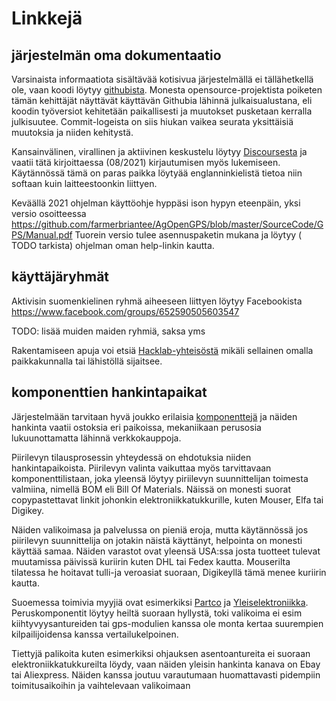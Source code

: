 # Linkkejä

## järjestelmän oma dokumentaatio

Varsinaista informaatiota sisältävää kotisivua järjestelmällä ei tällähetkellä ole, vaan koodi löytyy [githubista](https://github.com/farmerbriantee/AgOpenGPS). Monesta opensource-projektista poiketen tämän kehittäjät näyttävät käyttävän Githubia lähinnä julkaisualustana, eli koodin työversiot kehitetään paikallisesti ja muutokset pusketaan kerralla julkisuutee. Commit-logeista on siis hiukan vaikea seurata yksittäisiä muutoksia ja niiden kehitystä.

Kansainvälinen, virallinen ja aktiivinen keskustelu löytyy [Discoursesta](https://agopengps.discourse.group) ja vaatii tätä kirjoittaessa (08/2021) kirjautumisen myös lukemiseen. Käytännössä tämä on paras paikka löytyää englanninkielistä tietoa niin softaan kuin laitteestoonkin liittyen.

Keväällä 2021 ohjelman käyttöohje hyppäsi ison hypyn eteenpäin, yksi versio osoitteessa https://github.com/farmerbriantee/AgOpenGPS/blob/master/SourceCode/GPS/Manual.pdf
Tuorein versio tulee asennuspaketin mukana ja löytyy ( TODO tarkista) ohjelman oman help-linkin kautta.


## käyttäjäryhmät

Aktivisin suomenkielinen ryhmä aiheeseen liittyen löytyy Facebookista https://www.facebook.com/groups/652590505603547

TODO: lisää muiden maiden ryhmiä, saksa yms

Rakentamiseen apuja voi etsiä [Hacklab-yhteisöstä](https://hacklab.fi/) mikäli sellainen omalla paikkakunnalla tai lähistöllä sijaitsee.

## komponenttien hankintapaikat

Järjestelmään tarvitaan hyvä joukko erilaisia [komponenttejä](osat.md) ja näiden hankinta vaatii ostoksia eri paikoissa, mekaniikaan perusosia lukuunottamatta lähinnä verkkokauppoja.

Piirilevyn tilausprosessin yhteydessä on ehdotuksia niiden hankintapaikoista. Piirilevyn valinta vaikuttaa myös tarvittavaan komponenttilistaan, joka yleensä löytyy piriilevyn suunnittelijan toimesta valmiina, nimellä BOM eli Bill Of Materials. Näissä on monesti suorat copypastettavat linkit johonkin elektroniikkatukkurille, kuten Mouser, Elfa tai Digikey.

Näiden valikoimasa ja palvelussa on pieniä eroja, mutta käytännössä jos piirilevyn suunnittelija on jotakin näistä käyttänyt, helpointa on monesti käyttää samaa. Näiden varastot ovat yleensä USA:ssa josta tuotteet tulevat muutamissa päivissä kuriirin kuten DHL tai Fedex kautta. Mouserilta tilatessa he hoitavat tulli-ja veroasiat suoraan, Digikeyllä tämä menee kuriirin kautta.


Suoemessa toimivia myyjiä ovat esimerkiksi [Partco](https://www.partco.fi/fi/) ja [Yleiselektroniikka](https://www.yeint.fi/). Peruskomponentit löytyy heiltä suoraan hyllystä, toki valikoima ei esim kiihtyvyysantureiden tai gps-modulien kanssa ole monta kertaa suurempien kilpailijoidensa kanssa vertailukelpoinen.

Tiettyjä palikoita kuten esimerkiksi ohjauksen asentoantureita ei suoraan elektroniikkatukkureilta löydy, vaan näiden yleisin hankinta kanava on Ebay tai Aliexpress. Näiden kanssa joutuu varautumaan huomattavasti pidempiin toimitusaikoihin ja vaihtelevaan valikoimaan
